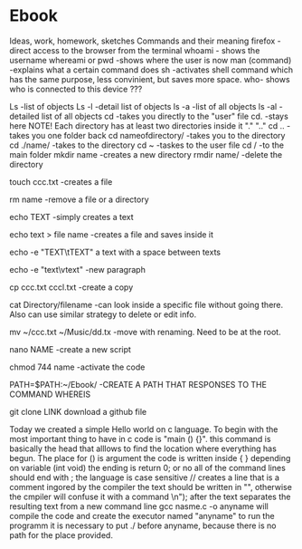 # Ebook
Ideas, work, homework, sketches
Commands and their meaning
firefox  -direct access to the browser from the terminal
whoami  - shows the username
whereami or pwd  -shows where the user is now
man (command)  -explains what a certain command does
sh  -activates shell command which has the same purpose, less convinient, but saves more space.
who- shows who is connected to this device ???


Ls -list of objects
Ls -l -detail list of objects
ls -a -list of all objects
ls -al -detailed list of all objects
cd -takes you directly to the "user" file
cd. -stays here
NOTE! Each directory has at least two directories inside it "." ".."
cd .. -takes you one folder back
cd nameofdirectory/ -takes you to the directory
cd ./name/ -takes to the directory
cd ~   -taskes to the user file
cd /   -to the main folder
mkdir name -creates a new directory
rmdir name/ -delete the directory


touch ccc.txt -creates a file 

rm name -remove a file or a directory

echo TEXT -simply creates a text

echo text > file name -creates a file and saves inside it 

echo -e "TEXT\tTEXT" a text with a space between texts

echo -e "text\vtext" -new paragraph

cp ccc.txt cccl.txt -create a copy

cat Directory/filename -can look inside a specific file without going there. Also can use similar strategy to delete or edit info.

mv ~/ccc.txt ~/Music/dd.tx -move with renaming. Need to be at the root.

nano NAME -create a new script

chmod 744 name -activate the code

PATH=$PATH:~/Ebook/ -CREATE A PATH THAT RESPONSES TO THE COMMAND WHEREIS

git clone LINK download a github file

Today we created a simple Hello world on c language. To begin with the most important thing to have in c code is "main () {}". this command is basically the head that alllows to find 
the location where everything has begun.
 The place for () is argument
 the code is written inside { }
 depending on variable (int void) the ending is return 0; or no
 all of the command lines should end with   ;
 the language is case sensitive
 // creates a line that is a comment ingored by the compiler
the text should be written in "", otherwise the cmpiler will confuse it with a command
\n"); after the text separates the resulting text from a new command line
gcc nasme.c -o anyname will compile the code and create the executor named "anyname"
to run the programm it is necessary to put ./ before anyname, because there is no path for the place provided.

